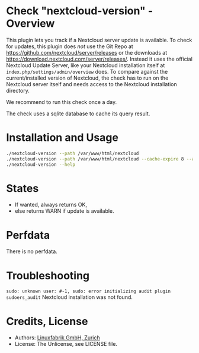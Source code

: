 # Check "nextcloud-version" - Overview

This plugin lets you track if a Nextcloud server update is available. To check for updates, this plugin does _not_ use the Git Repo at https://github.com/nextcloud/server/releases or the downloads at https://download.nextcloud.com/server/releases/. Instead it uses the official Nextcloud Update Server, like your Nextcloud installation itself at `index.php/settings/admin/overview` does. To compare against the current/installed version of Nextcloud, the check has to run on the Nextcloud server itself and needs access to the Nextcloud installation directory.

We recommend to run this check once a day.

The check uses a sqlite database to cache its query result.


# Installation and Usage

```bash
./nextcloud-version --path /var/www/html/nextcloud
./nextcloud-version --path /var/www/html/nextcloud --cache-expire 8 --always-ok
./nextcloud-version --help
```


# States

* If wanted, always returns OK,
* else returns WARN if update is available.


# Perfdata

There is no perfdata.


# Troubleshooting

`sudo: unknown user: #-1, sudo: error initializing audit plugin sudoers_audit`
    Nextcloud installation was not found.


# Credits, License

* Authors: [Linuxfabrik GmbH, Zurich](https://www.linuxfabrik.ch)
* License: The Unlicense, see LICENSE file.
